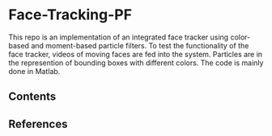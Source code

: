 # Face-Tracking-PF
This repo is an implementation of an integrated face tracker using color-based and moment-based particle filters. To test the functionality of the face tracker, videos of moving faces are fed into the system. Particles are in the represention of bounding boxes with different colors. The code is mainly done in Matlab.

## Contents


## References

